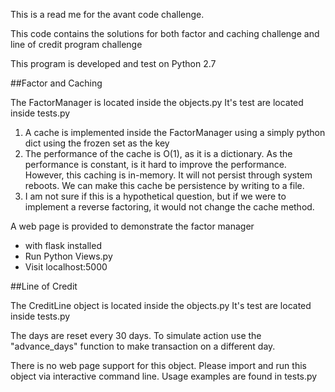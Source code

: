 This is a read me for the avant code challenge. 

This code contains the solutions for both factor and caching challenge and line of credit program challenge

This program is developed and test on Python 2.7

##Factor and Caching

The FactorManager is located inside the objects.py 
It's test are located inside tests.py 


1. A cache is implemented inside the FactorManager using a simply python dict using the frozen set as the key
2. The performance of the cache is O(1), as it is a dictionary. As the performance is constant, is it hard to improve the performance. 
However, this caching is in-memory. It will not persist through system reboots. We can make this cache be persistence by writing to a file. 
3. I am not sure if this is a hypothetical question, but if we were to implement a reverse factoring, it would not change the cache method. 

A web page is provided to demonstrate the factor manager
* with flask installed
* Run Python Views.py
* Visit localhost:5000

##Line of Credit 

The CreditLine object is located inside the objects.py 
It's test are located inside tests.py 

The days are reset every 30 days. 
To simulate action use the "advance_days" function to make transaction on a different day. 

There is no web page support for this object. Please import and run this object via interactive command line. 
Usage examples are found in tests.py 
